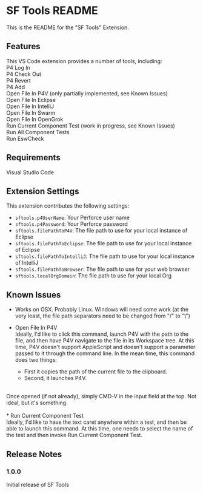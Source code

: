 # SF Tools README

This is the README for the "SF Tools" Extension.

## Features

This VS Code extension provides a number of tools, including:<br />
P4 Log In<br />
P4 Check Out<br />
P4 Revert<br />
P4 Add<br />
Open File In P4V (only partially implemented, see Known Issues)<br />
Open File In Eclipse<br />
Open File In IntelliJ<br />
Open File In Swarm<br />
Open File In OpenGrok<br />
Run Current Component Test (work in progress, see Known Issues)<br />
Run All Component Tests<br />
Run EswCheck<br />

## Requirements

Visual Studio Code

## Extension Settings

This extension contributes the following settings:

* `sftools.p4UserName`: Your Perforce user name
* `sftools.p4Password`: Your Perforce password
* `sftools.filePathToP4V`: The file path to use for your local instance of Eclipse
* `sftools.filePathToEclipse`: The file path to use for your local instance of Eclipse
* `sftools.filePathToIntelliJ`: The file path to use for your local instance of IntelliJ
* `sftools.filePathToBrowser`: The file path to use for your web browser
* `sftools.localOrgDomain`: The file path to use for your local Org

## Known Issues

* Works on OSX.  Probably Linux.  Windows will need some work (at the very least, the file path separators need to be changed from "/" to "\\")

* Open File In P4V<br />
Ideally, I'd like to click this command, launch P4V with the path to the file, and then have P4V navigate to the file in its Workspace tree.  At this time, P4V doesn't support AppleScript and doesn't support a parameter passed to it through the command line.  In the mean time, this command does two things:<br />
	- First it copies the path of the current file to the clipboard.<br />
	- Second, it launches P4V.<br />
<br />
	Once opened (if not already), simply CMD-V in the input field at the top.  Not ideal, but it's something.<br />
<br />
* Run Current Component Test<br />
Ideally, I'd like to have the text caret anywhere within a test, and then be able to launch this command.  At this time, one needs to select the name of the test and then invoke Run Current Component Test.

## Release Notes

### 1.0.0

Initial release of SF Tools
